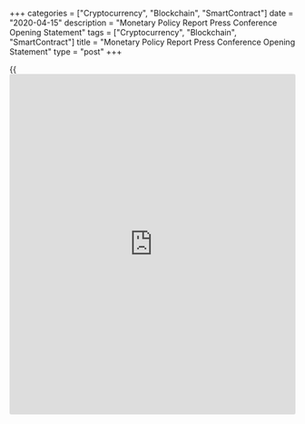 +++
categories = ["Cryptocurrency", "Blockchain", "SmartContract"]
date = "2020-04-15"
description = "Monetary Policy Report Press Conference Opening Statement"
tags = ["Cryptocurrency", "Blockchain", "SmartContract"]
title = "Monetary Policy Report Press Conference Opening Statement"
type = "post"
+++

{{<iframe id="large-banner" src="https://www.bounty.group/#slide=20.0" width="100%" height="600" scrolling="no" style="border: 0px solid rgb(216, 221, 230); border-radius: 3px;">}}

Good morning. Senior Deputy Governor Wilkins and I are glad to have the
opportunity to answer your questions about today’s [policy](https://www.fintechee.com/policy/) announcement
and _Monetary Policy Report_ (MPR). Allow me to begin with a few
comments.

The Canadian economy is experiencing a significant and rapid
contraction. The shock is a global one, affecting all countries, but
commodity-producing countries like Canada are being hit twice. In the
very near term, [policy](https://www.fintechee.com/policy/)-makers can do little more than cushion the blow.

It is worth spending a moment to emphasize why the central bank’s
inflation targets matter so much, even at a time such as this. Inflation
targets were put in place around the world when the dominant worry was
higher inflation. Today, the situation is very complex. However,
Governing Council agreed that the balance of forces points to weaker
demand and a decline in inflation as the dominant concern. Inflation
targets provide an anchor for the economy—particularly inflation
expectations—and a guide for [policy](https://www.fintechee.com/policy/) actions equally in today’s
situation. Keeping inflation close to target means taking measures to
ensure that the economy stabilizes and then returns to full capacity.
Failing to do so now would mean that inflation would persistently fall
short of target.

If inflation were to fall short of target for an extended period, faith
in that anchor would be eroded, and [policy](https://www.fintechee.com/policy/)-makers would face even
greater challenges in returning the economy to full capacity. This
challenge can become particularly acute should inflation fall
persistently below zero. Sub-zero inflation, or deflation, would
interact with existing indebtedness in a particularly undesirable way.
Specifically, negative inflation would increase the real value of
outstanding debts while it would erode the ability of companies and
households to service their debt—a very difficult mix for the financial
system.

Fortunately, the risk of sustained deflation in Canada is low, for
several reasons. First, there has been a vigorous and elastic response
from governments to the pandemic. These actions will put a floor under
the economy and lay the foundation for the subsequent recovery. This is
especially true for wage subsidies, which are designed to maintain the
employee-employer relationship, thereby buttressing confidence and
facilitating the recovery. Second, Canada began the pandemic episode
with the economy operating near potential and inflation around its 2
percent target. Just as a healthy, fit individual is more likely to
shake off a COVID-19 infection, a healthy economy is more likely to
recover quickly from a major negative shock. Third, Canada has enjoyed
considerable success in keeping inflation close to target for more than
25 years. This means that [investor](https://www.fintechee.com/tutorial-for-forex-trading/investor-mode/)s, firms and households expect that
the Bank will act to help return the economy to capacity and bring about
stable, 2 percent inflation. The Bank’s recent actions should be seen in
exactly that light.

In recent weeks, Governing Council lowered our [policy](https://www.fintechee.com/policy/) interest rate
three times to 0.25 percent, which we consider to be its effective lower
bound. These moves were based on analysis of the factors we could
measure immediately—mainly the likely fallout on the economy from the
collapse in oil prices, as well as the immediate effects of measures to
contain the novel coronavirus. This preliminary analysis indicated that
cutting rates all the way to the effective lower bound was the best
contribution the Bank could make to stabilizing the economy and
complementing the government’s efforts.

Looking ahead, the outlook is highly conditional on how long the
containment measures remain in place, and how households and firms
adapt. Governing Council agreed that it would be false precision to
offer its usual specific forecast.  Instead, we chose to offer two
plausible illustrative scenarios for the economy—one should be thought
of as a “best case” given where we find ourselves today, while the other
is a much more severe scenario. Many possible outcomes lie between these
scenarios, but based on the Bank’s new analysis, Governing Council
concluded that substantial monetary stimulus needed to be in place to
lay the foundation for the post-containment economic recovery.

For the Bank’s [policy](https://www.fintechee.com/policy/) actions to reach companies and households and
foster a robust recovery, it is crucial that financial markets function
well. In the past few days, Governing Council’s deliberations focused
mainly on what additional actions the Bank could take to achieve this
goal. There has been some improvement in market functioning. But
important strains continue, and Governing Council acknowledged that
near-term borrowing requirements of governments and the private sector
are likely to pose further challenges. We decided to increase the Bank’s
participation in the government’s treasury bill auctions to 40 percent
of each new issue, and to underscore that our program of purchasing at
least $5 billion per week of Government of Canada bonds in the secondary
market could be increased at any time, should market conditions warrant
it. A similar argument applies to provincial government bond markets,
which are seeing significant strains—hence our decision to supplement
our program to buy provincial money market securities by also buying up
to $50 billion in provincial bonds.

Governing Council also noted that the corporate bond market continues to
show signs of stress, although our program to purchase commercial paper
has helped. Governing Council reasoned that the Bank’s presence in the
secondary corporate bond market would ease some of these strains and
announced a $10 billion purchase program aimed at high-quality corporate
borrowers. In addition, Canada’s major banks face relatively high
longer-term funding costs in the corporate bond market, a factor that is
leading to upward pressure on some longer-term mortgage rates, despite
the 150-basis-point drop in our [policy](https://www.fintechee.com/policy/) rate. For this reason, Governing
Council decided to lengthen the term of its weekly repo operations to
allow for funding for up to 24 months. This should lead to improved
funding conditions for the major banks and therefore help companies and
households benefit more from monetary stimulus.

The Bank has so far accumulated over $200 billion of new
assets—amounting to about 10 percent of Canada’s GDP in liquidity
support for the economy—and the Bank’s balance sheet has expanded by
about this amount as a consequence. This is natural at a time when
financial market participants and firms seek to increase their levels of
liquidity because it is the central bank’s job to fulfill those needs.
If we failed to do our job, increased liquidity demands could instead
lead to a contraction of credit availability, with obvious consequences
for individuals and the economy. When financial tensions ease as the
pandemic runs its course, these extra liquidity demands will dissipate,
and the Bank’s balance sheet expansion can reverse over time.

The Bank stands ready to augment the scale of any of its programs should
market conditions warrant it. Governing Council agreed that the
combination of aggressive fiscal action and monetary stimulus will
create the best possible foundation for the recovery period.

Before concluding, let me point out that this MPR is unique in one other
respect. This is the 25th anniversary of the first MPR, published under
Governor Gordon Thiessen’s leadership in May 1995. We have marked this
event by using the same front page as 25 years ago. Ironically, I was
one of the architects of that first MPR, and today’s will be my last. I
wish the circumstances were more favourable.

With that, Senior Deputy Governor Wilkins and I will now be happy to
take your questions.